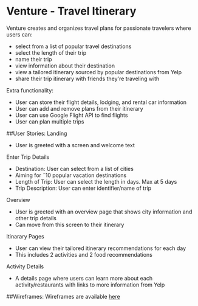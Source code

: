 # Venture - Travel Itinerary  

Venture creates and organizes travel plans for passionate travelers where users can: 
- select from a list of popular travel destinations
- select the length of their trip
- name their trip
- view information about their destination
- view a tailored itinerary sourced by popular destinations from Yelp
- share their trip itinerary with friends they're traveling with 

Extra functionality:
- User can store their flight details, lodging, and rental car information
- User can add and remove plans from their itinerary
- User can use Google Flight API to find flights
- User can plan multiple trips

##User Stories:
Landing
- User is greeted with a screen and welcome text

Enter Trip Details
- Destination: User can select from a list of cities
- Aiming for ˜10 popular vacation destinations
- Length of Trip: User can select the length in days. Max at 5 days
- Trip Description: User can enter identifier/name of trip

Overview
- User is greeted with an overview page that shows city information and other trip details
- Can move from this screen to their itinerary

Itinarary Pages
- User can view their tailored itinerary recommendations for each day 
- This includes 2 activities and 2 food recommendations

Activity Details
- A details page where users can learn more about each activity/restaurants with links to more information from Yelp

##Wireframes:
Wireframes are available [here](https://projects.invisionapp.com/share/Y589YHDER#/screens/181202456_Untitled_1)

